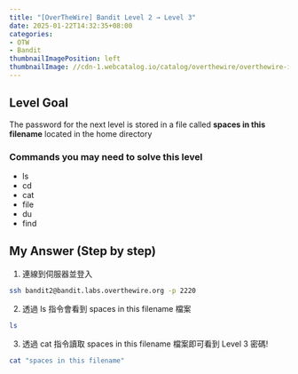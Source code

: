 ```yaml
---
title: "[OverTheWire] Bandit Level 2 → Level 3"
date: 2025-01-22T14:32:35+08:00
categories:
- OTW
- Bandit
thumbnailImagePosition: left
thumbnailImage: //cdn-1.webcatalog.io/catalog/overthewire/overthewire-icon-filled-256.png?v=1714775373043
---
```


<!--more-->

## Level Goal

The password for the next level is stored in a file called **spaces in this filename** located in the home directory

### Commands you may need to solve this level

- ls
- cd
- cat
- file
- du
- find

## My Answer (Step by step)

1. 連線到伺服器並登入

```bash
ssh bandit2@bandit.labs.overthewire.org -p 2220
```

2. 透過 ls 指令會看到 spaces in this filename 檔案

```bash
ls
```

3. 透過 cat 指令讀取 spaces in this filename 檔案即可看到 Level 3 密碼!

```bash
cat "spaces in this filename"
```